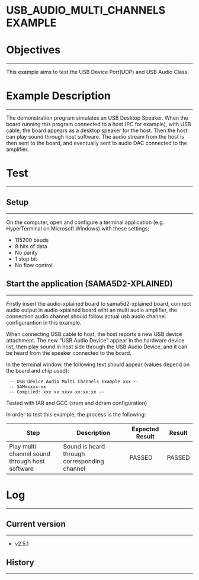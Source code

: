 USB_AUDIO_MULTI_CHANNELS EXAMPLE
=========================

# Objectives
------------
This example aims to test the USB Device Port(UDP) and USB Audio Class.

# Example Description
---------------------
The demonstration program simulates an USB Desktop Speaker. When the board
running this program connected to a host (PC for example), with USB cable, the
board appears as a desktop speaker for the host. Then the host can play sound
through host software. The audio stream from the host is then sent to the
board, and eventually sent to audio DAC connected to the amplifier.

# Test
------

## Setup
--------
On the computer, open and configure a terminal application (e.g. HyperTerminal
on Microsoft Windows) with these settings:
 - 115200 bauds
 - 8 bits of data
 - No parity
 - 1 stop bit
 - No flow control

## Start the application (SAMA5D2-XPLAINED)
-------------------------------------------
Firstly insert the audio-xplained board to sama5d2-xplained board, connect audio
output in audio-xplained board wiht an multi audio amplifier, the connection audio 
channel should follow actual usb audio channel configurantion in this example. 

When connecting USB cable to host, the host reports a new USB device
attachment. The new "USB Audio Device" appear in the hardware device list, then
play sound in host side through the USB Audio Device, and it can be heard from
the speaker connected to the board.

In the terminal window, the following text should appear (values depend on the board and chip used):
```
 -- USB Device Audio Multi Channels Example xxx --
 -- SAMxxxxx-xx
 -- Compiled: xxx xx xxxx xx:xx:xx --
```

Tested with IAR and GCC (sram and ddram configuration)

In order to test this example, the process is the following:

Step | Description | Expected Result | Result
-----|-------------|-----------------|-------
Play multi channel sound through host software | Sound is heard through corresponding channel| PASSED | PASSED


# Log
-----

## Current version
------------------
 - v2.5.1

## History
----------
